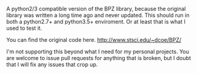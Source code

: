 A python2/3 compatible version of the BPZ library, because the original library was written a long time ago and never updated. This should run in both a python2.7+ and python3.5+ enviroment. Or at least that is what I used to test it. 

You can find the original code here. http://www.stsci.edu/~dcoe/BPZ/

I'm not supporting this beyond what I need for my personal projects. You are welcome to issue pull requests for anything that is broken, but I doubt that I will fix any issues that crop up. 
